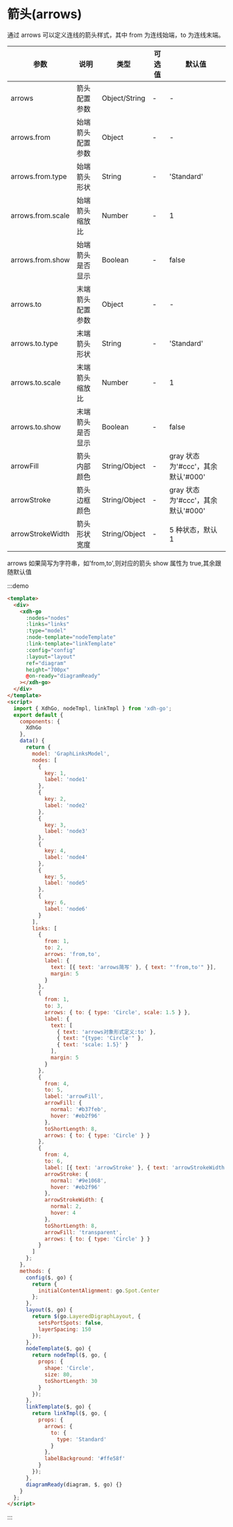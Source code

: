 # 箭头(arrows)

通过 arrows 可以定义连线的箭头样式，其中 from 为连线始端，to 为连线末端。

| 参数              | 说明             | 类型          | 可选值 | 默认值                            |
| ----------------- | ---------------- | ------------- | ------ | --------------------------------- |
| arrows            | 箭头配置参数     | Object/String | -      | -                                 |
| arrows.from       | 始端箭头配置参数 | Object        | -      | -                                 |
| arrows.from.type  | 始端箭头形状     | String        | -      | 'Standard'                        |
| arrows.from.scale | 始端箭头缩放比   | Number        | -      | 1                                 |
| arrows.from.show  | 始端箭头是否显示 | Boolean       | -      | false                             |
| arrows.to         | 末端箭头配置参数 | Object        | -      | -                                 |
| arrows.to.type    | 末端箭头形状     | String        | -      | 'Standard'                        |
| arrows.to.scale   | 末端箭头缩放比   | Number        | -      | 1                                 |
| arrows.to.show    | 末端箭头是否显示 | Boolean       | -      | false                             |
| arrowFill         | 箭头内部颜色     | String/Object | -      | gray 状态为'#ccc'，其余默认'#000' |
| arrowStroke       | 箭头边框颜色     | String/Object | -      | gray 状态为'#ccc'，其余默认'#000' |
| arrowStrokeWidth        | 箭头形状宽度     | String/Object | -      | 5 种状态，默认 1                  |

arrows 如果简写为字符串，如'from,to',则对应的箭头 show 属性为 true,其余跟随默认值

:::demo

```html
<template>
  <div>
    <xdh-go
      :nodes="nodes"
      :links="links"
      :type="model"
      :node-template="nodeTemplate"
      :link-template="linkTemplate"
      :config="config"
      :layout="layout"
      ref="diagram"
      height="700px"
      @on-ready="diagramReady"
    ></xdh-go>
  </div>
</template>
<script>
  import { XdhGo, nodeTmpl, linkTmpl } from 'xdh-go';
  export default {
    components: {
      XdhGo
    },
    data() {
      return {
        model: 'GraphLinksModel',
        nodes: [
          {
            key: 1,
            label: 'node1'
          },
          {
            key: 2,
            label: 'node2'
          },
          {
            key: 3,
            label: 'node3'
          },
          {
            key: 4,
            label: 'node4'
          },
          {
            key: 5,
            label: 'node5'
          },
          {
            key: 6,
            label: 'node6'
          }
        ],
        links: [
          {
            from: 1,
            to: 2,
            arrows: 'from,to',
            label: {
              text: [{ text: 'arrows简写' }, { text: "'from,to'" }],
              margin: 5
            }
          },
          {
            from: 1,
            to: 3,
            arrows: { to: { type: 'Circle', scale: 1.5 } },
            label: {
              text: [
                { text: 'arrows对象形式定义:to' },
                { text: "{type: 'Circle'" },
                { text: 'scale: 1.5}' }
              ],
              margin: 5
            }
          },
          {
            from: 4,
            to: 5,
            label: 'arrowFill',
            arrowFill: {
              normal: '#b37feb',
              hover: '#eb2f96'
            },
            toShortLength: 8,
            arrows: { to: { type: 'Circle' } }
          },
          {
            from: 4,
            to: 6,
            label: [{ text: 'arrowStroke' }, { text: 'arrowStrokeWidth' }],
            arrowStroke: {
              normal: '#9e1068',
              hover: '#eb2f96'
            },
            arrowStrokeWidth: {
              normal: 2,
              hover: 4
            },
            toShortLength: 8,
            arrowFill: 'transparent',
            arrows: { to: { type: 'Circle' } }
          }
        ]
      };
    },
    methods: {
      config($, go) {
        return {
          initialContentAlignment: go.Spot.Center
        };
      },
      layout($, go) {
        return $(go.LayeredDigraphLayout, {
          setsPortSpots: false,
          layerSpacing: 150
        });
      },
      nodeTemplate($, go) {
        return nodeTmpl($, go, {
          props: {
            shape: 'Circle',
            size: 80,
            toShortLength: 30
          }
        });
      },
      linkTemplate($, go) {
        return linkTmpl($, go, {
          props: {
            arrows: {
              to: {
                type: 'Standard'
              }
            },
            labelBackground: '#ffe58f'
          }
        });
      },
      diagramReady(diagram, $, go) {}
    }
  };
</script>
```

:::
